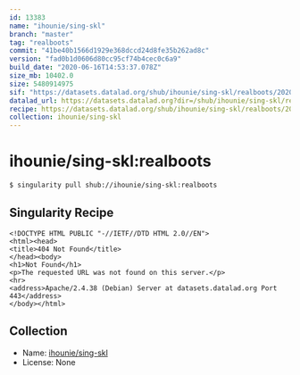 ```yaml
---
id: 13383
name: "ihounie/sing-skl"
branch: "master"
tag: "realboots"
commit: "41be40b1566d1929e368dccd24d8fe35b262ad8c"
version: "fad0b1d0606d80cc95cf74b4cec0c6a9"
build_date: "2020-06-16T14:53:37.078Z"
size_mb: 10402.0
size: 5480914975
sif: "https://datasets.datalad.org/shub/ihounie/sing-skl/realboots/2020-06-16-41be40b1-fad0b1d0/fad0b1d0606d80cc95cf74b4cec0c6a9.sif"
datalad_url: https://datasets.datalad.org?dir=/shub/ihounie/sing-skl/realboots/2020-06-16-41be40b1-fad0b1d0/
recipe: https://datasets.datalad.org/shub/ihounie/sing-skl/realboots/2020-06-16-41be40b1-fad0b1d0/Singularity
collection: ihounie/sing-skl
---
```


# ihounie/sing-skl:realboots

```bash
$ singularity pull shub://ihounie/sing-skl:realboots
```

## Singularity Recipe

```singularity
<!DOCTYPE HTML PUBLIC "-//IETF//DTD HTML 2.0//EN">
<html><head>
<title>404 Not Found</title>
</head><body>
<h1>Not Found</h1>
<p>The requested URL was not found on this server.</p>
<hr>
<address>Apache/2.4.38 (Debian) Server at datasets.datalad.org Port 443</address>
</body></html>
```

## Collection

 - Name: [ihounie/sing-skl](https://github.com/ihounie/sing-skl)
 - License: None

